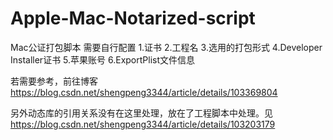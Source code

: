# Apple-Mac-Notarized-script

Mac公证打包脚本
需要自行配置
1.证书
2.工程名
3.选用的打包形式
4.Developer Installer证书
5.苹果账号
6.ExportPlist文件信息

若需要参考，前往博客 https://blog.csdn.net/shengpeng3344/article/details/103369804

另外动态库的引用关系没有在这里处理，放在了工程脚本中处理。见 https://blog.csdn.net/shengpeng3344/article/details/103203179


